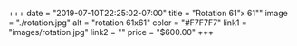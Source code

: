 +++
date = "2019-07-10T22:25:02-07:00"
title = "Rotation 61\"x 61\""
image = "./rotation.jpg"
alt = "rotation 61x61"
color = "#F7F7F7"
link1 = "images/rotation.jpg"
link2 = ""
price = "$600.00"
+++
